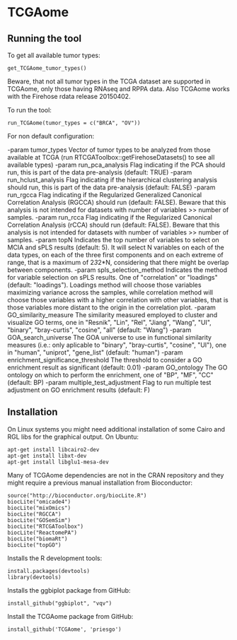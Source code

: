 # TCGAome

## Running the tool
To get all available tumor types:
```
get_TCGAome_tumor_types()
```
Beware, that not all tumor types in the TCGA dataset are supported in TCGAome, only those having RNAseq and RPPA data. Also TCGAome works with the Firehose rdata release 20150402.

To run the tool:
```
run_TCGAome(tumor_types = c("BRCA", "OV"))
```

For non default configuration:

-param tumor_types Vector of tumor types to be analyzed from those available at TCGA (run RTCGAToolbox::getFirehoseDatasets() to see all available types)
-param run_pca_analysis Flag indicating if the PCA should run, this is part of the data pre-analysis (default: TRUE)
-param run_hclust_analysis Flag indicating if the hierarchical clustering analysis should run, this is part of the data pre-analysis (default: FALSE)
-param run_rgcca Flag indicating if the Regularized Generalized Canonical Correlation Analysis (RGCCA) should run (default: FALSE). Beware that this analysis is not intended for datasets with number of variables >> number of samples.
-param run_rcca Flag indicating if the Regularized Canonical Correlation Analysis (rCCA) should run (default: FALSE). Beware that this analysis is not intended for datasets with number of variables >> number of samples.
-param topN Indicates the top number of variables to select on MCIA and sPLS results (default: 5). It will select N variables on each of the data types, on each of the three first components and on each extreme of range, that is a maximum of 2*3*2*N, considering that there might be overlap between components.
-param spls_selection_method Indicates the method for variable selection on sPLS results. One of "correlation" or "loadings" (default: "loadings"). Loadings method will choose those variables maximizing variance across the samples, while correlation method will choose those variables with a higher correlation with other variables, that is those variables more distant to the origin in the correlation plot.
-param GO_similarity_measure The similarity measured employed to cluster and visualize GO terms, one in "Resnik", "Lin", "Rel", "Jiang", "Wang", "UI", "binary", "bray-curtis", "cosine", "all" (default: "Wang")
-param GOA_search_universe The GOA universe to use in functional similarity measures (i.e.: only aplicable to "binary", "bray-curtis", "cosine", "UI"), one in "human", "uniprot", "gene_list" (default: "human")
-param enrichment_significance_threshold The threshold to consider a GO enrichment result as significant (default: 0.01)
-param GO_ontology The GO ontology on which to perform the enrichment, one of "BP", "MF", "CC" (default: BP)
-param multiple_test_adjustment Flag to run multiple test adjustment on GO enrichment results (default: F)


## Installation

On Linux systems you might need additional installation of some Cairo and RGL libs for the graphical output. On Ubuntu:
```
apt-get install libcairo2-dev
apt-get install libxt-dev
apt-get install libglu1-mesa-dev
```

Many of TCGAome dependencies are not in the CRAN repository and they might require a previous manual installation from Bioconductor:
```
source("http://bioconductor.org/biocLite.R")
biocLite("omicade4")
biocLite("mixOmics")
biocLite("RGCCA")
biocLite("GOSemSim")
biocLite("RTCGAToolbox")
biocLite("ReactomePA")
biocLite("biomaRt")
biocLite("topGO")
```

Installs the R development tools:
```
install.packages(devtools)
library(devtools)
```

Installs the ggbiplot package from GitHub:
```
install_github("ggbiplot", "vqv")
```

Install the TCGAome package from GitHub:
```
install_github('TCGAome', 'priesgo')
```

